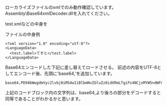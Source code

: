 ローカライズファイルのxmlでのみ動作確認しています。
Assembly\Base64xmlDecoder.dllを入れてください。

test.xmlなどの中身を

ファイルの中身例
```
<?xml version="1.0" encoding="utf-8"?>
<LanguageData>
  <test.label>てすと</test.label>
</LanguageData>
```


Base64エンコードした下記に差し替えてロードさせる。
前述の内容をUTF-8としてエンコード後、先頭に'base64,'を追加しています。

```
base64,PD94bWwgdmVyc2lvbj0iMS4wIiBlbmNvZGluZz0idXRmLTgiPz4NCjxMYW5ndWFnZURhdGE+DQogIDx0ZXN0LmxhYmVsPuOBpuOBmeOBqDwvdGVzdC5sYWJlbD4NCjwvTGFuZ3VhZ2VEYXRhPg==
```


上記のコードブロック内の文字列は、base64,より後ろの部分をデコードすると同等であることがわかるかと思います。
